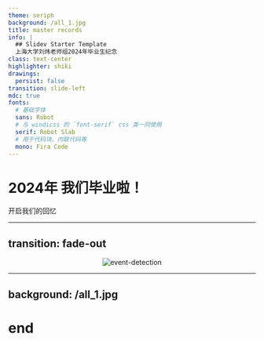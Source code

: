 ```yaml
---
theme: seriph
background: /all_1.jpg
title: master records
info: |
  ## Slidev Starter Template
  上海大学刘炜老师组2024年毕业生纪念
class: text-center
highlighter: shiki
drawings:
  persist: false
transition: slide-left
mdc: true
fonts:
  # 基础字体
  sans: Robot
  # 与 windicss 的 `font-serif` css 类一同使用
  serif: Robot Slab
  # 用于代码块、内联代码等
  mono: Fira Code
---
```


# 2024年 我们毕业啦！

<div class="pt-12">
  <span @click="$slidev.nav.next" class="px-2 py-1 rounded cursor-pointer" hover="bg-white bg-opacity-10">
    开启我们的回忆 <carbon:arrow-right class="inline"/>
  </span>
</div>


---
transition: fade-out
---

<div align="center">
 <img src="/group_meeting.jpg"  alt="event-detection" align=center />
</div>



--- 
background: /all_1.jpg
---

# end

















